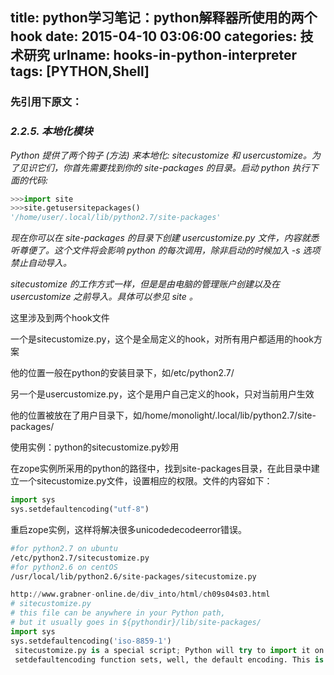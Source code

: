 title: python学习笔记：python解释器所使用的两个hook
date: 2015-04-10 03:06:00
categories: 技术研究
urlname: hooks-in-python-interpreter
tags: [PYTHON,Shell]
---
### 先引用下原文： ###

### *2.2.5. 本地化模块* ###

*Python 提供了两个钩子 (方法) 来本地化: sitecustomize 和 usercustomize。为了见识它们，你首先需要找到你的 site-packages 的目录。启动 python 执行下面的代码:*

```python
>>>import site 
>>>site.getusersitepackages() 
'/home/user/.local/lib/python2.7/site-packages'
```

*现在你可以在 site-packages 的目录下创建 usercustomize.py 文件，内容就悉听尊便了。这个文件将会影响 python 的每次调用，除非启动的时候加入 -s 选项禁止自动导入。*

*sitecustomize 的工作方式一样，但是是由电脑的管理账户创建以及在 usercustomize 之前导入。具体可以参见 site 。*

<!--more-->

这里涉及到两个hook文件

一个是sitecustomize.py，这个是全局定义的hook，对所有用户都适用的hook方案

他的位置一般在python的安装目录下，如/etc/python2.7/

另一个是usercustomize.py，这个是用户自己定义的hook，只对当前用户生效

他的位置被放在了用户目录下，如/home/monolight/.local/lib/python2.7/site-packages/

使用实例：python的sitecustomize.py妙用

在zope实例所采用的python的路径中，找到site-packages目录，在此目录中建立一个sitecustomize.py文件，设置相应的权限。文件的内容如下：

```python
import sys
sys.setdefaultencoding("utf-8")  
```

重启zope实例，这样将解决很多unicodedecodeerror错误。


```bash
#for python2.7 on ubuntu
/etc/python2.7/sitecustomize.py
#for python2.6 on centOS
/usr/local/lib/python2.6/site-packages/sitecustomize.py
```


```python
http://www.grabner-online.de/div_into/html/ch09s04s03.html
# sitecustomize.py                  
# this file can be anywhere in your Python path,
# but it usually goes in ${pythondir}/lib/site-packages/
import sys
sys.setdefaultencoding('iso-8859-1')
 sitecustomize.py is a special script; Python will try to import it on startup, so any code in it will be run automatically. As the comment mentions, it can go anywhere (as long as import can find it), but it usually goes in the site-packages directory within your Python lib directory.
 setdefaultencoding function sets, well, the default encoding. This is the encoding scheme that Python will try to use whenever it needs to auto-coerce a unicode string into a regular string.
```
